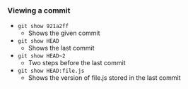 ### Viewing a commit
- ```git show 921a2ff```
	- Shows the given commit 
- ```git show HEAD```
	- Shows the last commit 
- ```git show HEAD~2``` 
	- Two steps before the last commit 
- ```git show HEAD:file.js ```
	- Shows the version of file.js stored in the last commit